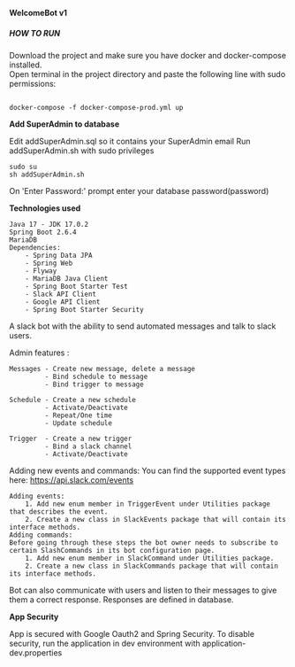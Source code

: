 **WelcomeBot v1**

<h5>HOW TO RUN </h5>
Download the project and make sure you have docker and docker-compose installed.<br>
Open terminal in the project directory and paste the following line with sudo permissions:

```text

docker-compose -f docker-compose-prod.yml up

```

**Add SuperAdmin to database**

Edit addSuperAdmin.sql so it contains your SuperAdmin email
Run addSuperAdmin.sh with sudo privileges
```text
sudo su
sh addSuperAdmin.sh
```
On 'Enter Password:' prompt enter your database password(password)


**Technologies used**

```text
Java 17 - JDK 17.0.2
Spring Boot 2.6.4
MariaDB 
Dependencies: 
    - Spring Data JPA
    - Spring Web
    - Flyway
    - MariaDB Java Client
    - Spring Boot Starter Test
    - Slack API Client
    - Google API Client
    - Spring Boot Starter Security
```

A slack bot with the ability to send automated messages and talk to slack users.

Admin features :

```text
Messages - Create new message, delete a message
         - Bind schedule to message
         - Bind trigger to message
         
Schedule - Create a new schedule
         - Activate/Deactivate
         - Repeat/One time
         - Update schedule
         
Trigger  - Create a new trigger 
         - Bind a slack channel
         - Activate/Deactivate 
```

Adding new events and commands:
You can find the supported event types here: https://api.slack.com/events

```text
Adding events:
    1. Add new enum member in TriggerEvent under Utilities package that describes the event.
    2. Create a new class in SlackEvents package that will contain its interface methods.
Adding commands:
Before going through these steps the bot owner needs to subscribe to certain SlashCommands in its bot configuration page.
    1. Add new enum member in SlackCommand under Utilities package.
    2. Create a new class in SlackCommands package that will contain its interface methods.
```

Bot can also communicate with users and listen to their messages to give them a correct response. Responses are defined
in database. 

**App Security**

App is secured with Google Oauth2 and Spring Security. To disable security, run the application 
in dev environment with application-dev.properties